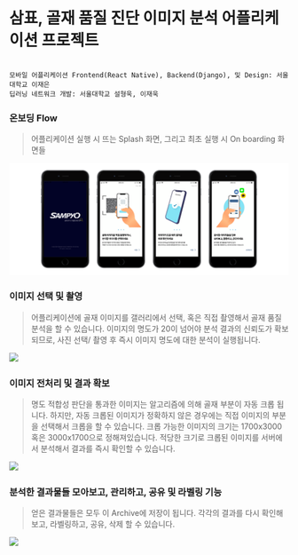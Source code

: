 # 삼표, 골재 품질 진단 이미지 분석 어플리케이션 프로젝트 

``` 

모바일 어플리케이션 Frontend(React Native), Backend(Django), 및 Design: 서울대학교 이재은 
딥러닝 네트워크 개발: 서울대학교 설형욱, 이재욱

```


### 온보딩 Flow

> 어플리케이션 실행 시 뜨는 Splash 화면, 그리고 최초 실행 시 On boarding 화면들 

![](./README-images/starting.png)

### 이미지 선택 및 촬영 

> 어플리케이션에 골재 이미지를 갤러리에서 선택, 혹은 직접 촬영해서 골재 품질 분석을 할 수 있습니다. 
> 이미지의 명도가 20이 넘어야 분석 결과의 신뢰도가 확보되므로, 사진 선택/ 촬영 후 즉시 이미지 명도에 대한 분석이 실행됩니다. 

![](./README-images/image2.png)


### 이미지 전처리 및 결과 확보

> 명도 적합성 판단을 통과한 이미지는 알고리즘에 의해 골재 부분이 자동 크롭 됩니다. 하지만, 자동 크롭된 이미지가 정확하지 않은 경우에는
> 직접 이미지의 부분을 선택해서 크롭을 할 수 있습니다. 크롭 가능한 이미지의 크기는 1700x3000 혹은 3000x1700으로 정해져있습니다. 
> 적당한 크기로 크롭된 이미지를 서버에서 분석해서 결과를 즉시 확인할 수 있습니다. 

![](./README-images/image3.png)

### 분석한 결과물들 모아보고, 관리하고, 공유 및 라벨링 기능 

> 얻은 결과물들은 모두 이 Archive에 저장이 됩니다. 각각의 결과를 다시 확인해보고, 라벨링하고, 공유, 삭제 할 수 있습니다. 

![](./README-images/image4.png)

